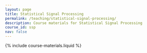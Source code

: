 ```yaml
---
layout: page
title: Statistical Signal Processing
permalink: /teaching/statistical-signal-processing/
description: Course materials for Statistical Signal Processing
course_id: ssp
nav: false
---
```


{% include course-materials.liquid %}
